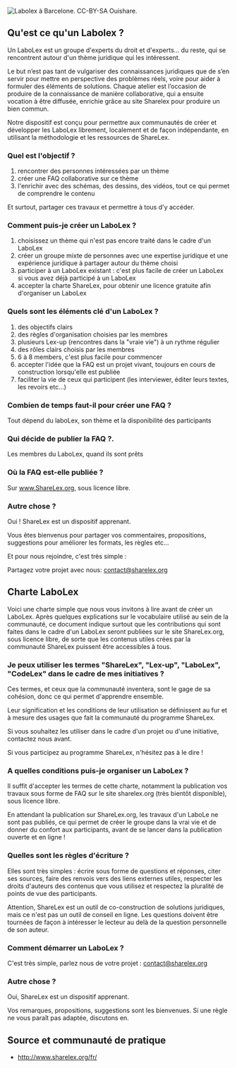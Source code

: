 ![Labolex à Barcelone. CC-BY-SA Ouishare.](https://c1.staticflickr.com/9/8106/8571450837_28c67c00ce_b.jpg)

## Qu'est ce qu'un Labolex ?

Un LaboLex est un groupe d'experts du droit et d'experts... du reste, qui se rencontrent autour d'un thème juridique qui les intéressent.

Le but n’est pas tant de vulgariser des connaissances juridiques que de s’en servir pour mettre en perspective des problèmes réels, voire pour aider à formuler des éléments de solutions. Chaque atelier est l’occasion de produire de la connaissance de manière collaborative, qui a ensuite vocation à être diffusée, enrichie grâce au site Sharelex pour produire un bien commun.

Notre dispositif est conçu pour permettre aux communautés de créer et développer les LaboLex librement, localement et de façon indépendante, en utilisant la méthodologie et les ressources de ShareLex.

### Quel est l'objectif ?

1. rencontrer des personnes intéressées par un thème
2. créer une FAQ collaborative sur ce thème
3. l'enrichir avec des schémas, des dessins, des vidéos, tout ce qui permet de comprendre le contenu

Et surtout, partager ces travaux et permettre à tous d'y accéder.

### Comment puis-je créer un LaboLex ? 

1. choisissez un thème qui n'est pas encore traité dans le cadre d'un LaboLex
2. créer un groupe mixte de personnes avec une expertise juridique et une expérience juridique à partager autour du thème choisi
3. participer à un LaboLex existant : c'est plus facile de créer un LaboLex si vous avez déjà participé à un LaboLex 
4. accepter la charte ShareLex, pour obtenir une licence gratuite afin d'organiser un LaboLex

### Quels sont les éléments clé d'un LaboLex  ?

1. des objectifs clairs
2. des règles d'organisation choisies par les membres
3. plusieurs Lex-up (rencontres dans la "vraie vie") à un rythme régulier
4. des rôles clairs choisis par les membres
5. 6 à 8 members, c'est plus facile pour commencer 
7. accepter l'idée que la FAQ est un projet vivant, toujours en cours de construction lorsqu'elle est publiée
8. faciliter la vie de ceux qui participent (les interviewer, éditer leurs textes, les revoirs etc...)

### Combien de temps faut-il pour créer une FAQ ?

Tout dépend du laboLex, son thème et la disponibilité des participants

### Qui décide de publier la FAQ ?.

Les membres du LaboLex, quand ils sont prêts

### Où la FAQ est-elle publiée ?

Sur www.ShareLex.org, sous licence libre.

### Autre chose ?

Oui ! ShareLex est un dispositif apprenant.

Vous êtes bienvenus pour partager vos commentaires, propositions, suggestions pour améliorer les formats, les règles etc...

Et pour nous rejoindre, c'est très simple :

Partagez votre projet avec nous: contact@sharelex.org


## Charte LaboLex 

Voici une charte simple que nous vous invitons à lire avant de créer un LaboLex. Après quelques explications sur le vocabulaire utilisé au sein de la communauté, ce document indique surtout que les contributions qui sont faites dans le cadre d'un LaboLex seront publiées sur le site ShareLex.org, sous licence libre, de sorte que les contenus utiles crées par la communauté ShareLex puissent être accessibles à tous.

### Je peux utiliser les termes "ShareLex", "Lex-up", "LaboLex", "CodeLex" dans le cadre de mes initiatives ?

Ces termes, et ceux que la communauté inventera, sont le gage de sa cohésion, donc ce qui permet d'apprendre ensemble.

Leur signification et les conditions de leur utilisation se définissent au fur et à mesure des usages que fait la communauté du programme ShareLex.

Si vous souhaitez les utiliser dans le cadre d'un projet ou d'une initiative, contactez nous avant.

Si vous participez au programme ShareLex, n'hésitez pas à le dire !


### A quelles conditions puis-je organiser un LaboLex ?

Il suffit d'accepter les termes de cette charte, notamment la publication vos travaux sous forme de FAQ sur le site sharelex.org (très bientôt disponible), sous licence libre.

En attendant la publication sur ShareLex.org, les travaux d'un LaboLe ne sont pas publiés, ce qui permet de créer le groupe dans la vrai vie et de donner du confort aux participants, avant de se lancer dans la publication ouverte et en ligne !


### Quelles sont les règles d'écriture ?

Elles sont très simples : écrire sous forme de questions et réponses, citer ses sources, faire des renvois vers des liens externes utiles, respecter les droits d'auteurs des contenus que vous utilisez et respectez la pluralité de points de vue des participants.

Attention, ShareLex est un outil de co-construction de solutions juridiques, mais ce n'est pas un outil de conseil en ligne. Les questions doivent être tournées de façon à intéresser le lecteur au delà de la question personnelle de son auteur. 

### Comment démarrer un LaboLex ?

C'est très simple, parlez nous de votre projet : contact@sharelex.org

### Autre chose ?

Oui, ShareLex est un dispositif apprenant.

Vos remarques, propositions, suggestions sont les bienvenues. Si une règle ne vous paraît pas adaptée, discutons en.

## Source et communauté de pratique
* http://www.sharelex.org/fr/

